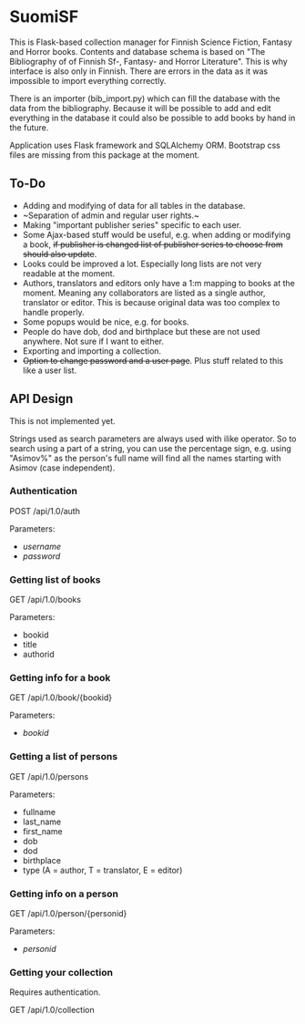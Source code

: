 # SuomiSF

This is Flask-based collection manager for Finnish Science Fiction, Fantasy and Horror books.
Contents and database schema is based on "The Bibliography of of Finnish Sf-, Fantasy- and Horror Literature". 
This is why interface is also only in Finnish. There are errors in the data as
it was impossible to import everything correctly.

There is an importer (bib_import.py) which can fill the database with the data
from the bibliography. Because it will be possible to add and edit everything
in the database it could also be possible to add books by hand in the future.

Application uses Flask framework and SQLAlchemy ORM. Bootstrap css files are
missing from this package at the moment.

## To-Do
* Adding and modifying of data for all tables in the database.
* ~Separation of admin and regular user rights.~
* Making "important publisher series" specific to each user.
* Some Ajax-based stuff would be useful, e.g. when adding or modifying a book,
  ~~if publisher is changed list of publisher series to choose from should also
  update~~.
* Looks could be improved a lot. Especially long lists are not very readable
  at the moment.
* Authors, translators and editors only have a 1:m mapping to books at the
  moment. Meaning any collaborators are listed as a single author, translator or
  editor. This is because original data was too complex to handle properly.
* Some popups would be nice, e.g. for books.
* People do have dob, dod and birthplace but these are not used anywhere. Not
  sure if I want to either.
* Exporting and importing a collection.
* ~~Option to change password and a user page~~. Plus stuff related to this like
  a user list.


## API Design

This is not implemented yet.

Strings used as search parameters are always used with ilike operator. So to
search using a part of a string, you can use the percentage sign, e.g. using
"Asimov%" as the person's full name will find all the names starting with
Asimov (case independent).

### Authentication

POST /api/1.0/auth

Parameters: 
* *username*
* *password*

### Getting list of books

GET /api/1.0/books

Parameters: 
* bookid
* title
* authorid

### Getting info for a book

GET /api/1.0/book/{bookid}

Parameters:
* *bookid*

### Getting a list of persons

GET /api/1.0/persons

Parameters:
* fullname
* last_name
* first_name
* dob
* dod
* birthplace
* type (A = author, T = translator, E = editor)

### Getting info on a person

GET /api/1.0/person/{personid}

Parameters:
* *personid*

### Getting your collection 

Requires authentication.

GET /api/1.0/collection
